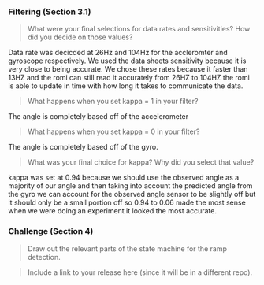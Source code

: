 ### Filtering (Section 3.1)

> What were your final selections for data rates and sensitivities? How did you decide on those values?

Data rate was decicded at 26Hz and 104Hz for the accleromter and gyroscope respectively.  We used the data sheets sensitivity because it is very close to being accurate.  We chose these rates because it faster than 13HZ and the romi can still read it accurately from 26HZ to 104HZ the romi is able to update in time with how long it takes to communicate the data.

> What happens when you set kappa = 1 in your filter?

The angle is completely based off of the accelerometer

> What happens when you set kappa = 0 in your filter?

The angle is completely based off of the gyro.

> What was your final choice for kappa? Why did you select that value?

kappa was set at 0.94 because we should use the observed angle as a majority of our angle and then taking into account the predicted angle from the gyro we can account for the observed angle sensor to be slightly off but it should only be a small portion off so 0.94 to 0.06 made the most sense when we were doing an experiment it looked the most accurate.

### Challenge (Section 4)

> Draw out the relevant parts of the state machine for the ramp detection.


> Include a link to your release here (since it will be in a different repo).

